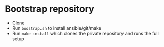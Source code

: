 # Bootstrap repository

* Clone
* Run `boostrap.sh` to install ansible/git/make
* Run `make install` which clones the private repository and runs the full setup

